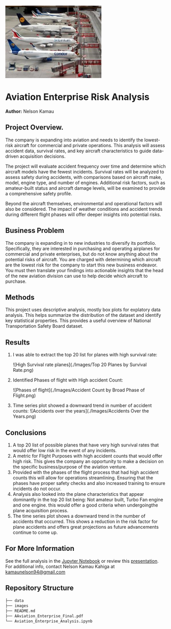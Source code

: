 ![Plane Picture](./Images/new_file.png) 

# Aviation Enterprise Risk Analysis

**Author:** Nelson Kamau

## Project Overview.

The company is expanding into aviation and needs to identify the lowest-risk aircraft for commercial and private operations. This analysis will assess accident data, survival rates, and key aircraft characteristics to guide data-driven acquisition decisions.

The project will evaluate accident frequency over time and determine which aircraft models have the fewest incidents. Survival rates will be analyzed to assess safety during accidents, with comparisons based on aircraft make, model, engine type, and number of engines. Additional risk factors, such as amateur-built status and aircraft damage levels, will be examined to provide a comprehensive safety profile.

Beyond the aircraft themselves, environmental and operational factors will also be considered. The impact of weather conditions and accident trends during different flight phases will offer deeper insights into potential risks.

## Business Problem
  The company is expanding in to new industries to diversify its portfolio. Specifically, they are interested in purchasing and operating airplanes for commercial and private enterprises, but do not know anything about the potential risks of aircraft. You are charged with determining which aircraft are the lowest risk for the company to start this new business endeavor. You must then translate your findings into actionable insights that the head of the new aviation division can use to help decide which aircraft to purchase.

## Methods

This project uses descriptive analysis, mostly box plots for explatory data analysis. This helps summarize the distribution of the dataset and identify key statistical properties. This provides a useful overview of National Transportation Safety Board dataset.

## Results
1. I was able to extract the top 20 list for planes with high survival rate:

   ![High Survival rate planes](./Images/Top 20 Planes by Survival Rate.png) 
2. Identified  Phases of flight with High accident Count:

    ![Phases of flight](./Images/Accident Count by Broad Phase of Flight.png) 
3. Time series plot showed a downward trend in number of accident counts:
    ![Accidents over the years](./Images/Accidents Over the Years.png)


## Conclusions
1. A top 20 list of possible planes that have very high survival rates that would offer low risk in the event of any incidents.
2. A metric for Flight Purposes with high accident counts that would offer high risk. This gives the company an opportunity to make a decision on    the specific business/purpose of the aviation venture.
3. Provided with the phases of the flight process that had high accident counts this will allow for operations streamlining. Ensuring that the      phases have proper safety checks and also increased training to ensure incidents do not occur.
4. Analysis also looked into the plane characteristics that appear dominantly in the top 20 list being: Not amateur built, Turbo Fan engine and      one engine. this would offer a good criteria when undergoingthe plane acquisition process.
5. The time series plot shows a downward trend in the number of accidents that occurred. This shows a reduction in the risk factor for plane        accidents and offers great projections as future advancements continue to come up.


## For More Information

See the full analysis in the [Jupyter Notebook](./Aviation_Enterprise_Analysis.ipynb) or review this [presentation](./Aviation_Enterprise_Final.pdf).
For additional info, contact Nelson Kamau Kahiga at [kamaunelson94@gmail.com](kamaunelson94@gmail.com)

## Repository Structure

```
├── data
├── images
├── README.md
├── AAviation_Enterprise_Final.pdf
└── Aviation_Enterprise_Analysis.ipynb
```
